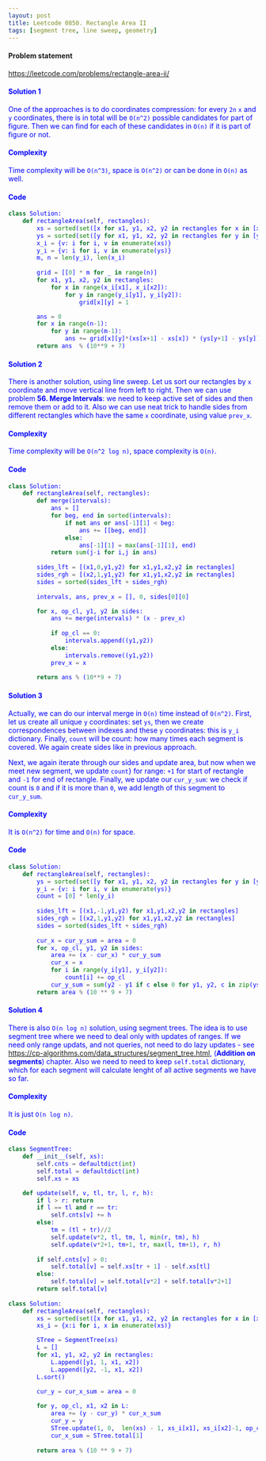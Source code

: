 ```yaml
---
layout: post
title: Leetcode 0850. Rectangle Area II
tags: [segment tree, line sweep, geometry]
---
```


#### Problem statement

<a href="https://leetcode.com/problems/rectangle-area-ii/"> <font color = blue>https://leetcode.com/problems/rectangle-area-ii/

#### Solution 1
One of the approaches is to do coordinates compression: for every `2n` `x` and `y` coordinates, there is in total will be `O(n^2)` possible candidates for part of figure. Then we can find for each of these candidates in `O(n)` if it is part of figure or not. 

#### Complexity
Time complexity will be `O(n^3)`, space is `O(n^2)` or can be done in `O(n)` as well.

#### Code
```python
class Solution:
    def rectangleArea(self, rectangles):
        xs = sorted(set([x for x1, y1, x2, y2 in rectangles for x in [x1, x2]]))
        ys = sorted(set([y for x1, y1, x2, y2 in rectangles for y in [y1, y2]]))
        x_i = {v: i for i, v in enumerate(xs)}
        y_i = {v: i for i, v in enumerate(ys)}
        m, n = len(y_i), len(x_i)
        
        grid = [[0] * m for _ in range(n)]
        for x1, y1, x2, y2 in rectangles:
            for x in range(x_i[x1], x_i[x2]):
                for y in range(y_i[y1], y_i[y2]):
                    grid[x][y] = 1

        ans = 0
        for x in range(n-1):
            for y in range(m-1):
                ans += grid[x][y]*(xs[x+1] - xs[x]) * (ys[y+1] - ys[y])
        return ans  % (10**9 + 7)
```

#### Solution 2
There is another solution, using line sweep. Let us sort our rectangles by `x` coordinate and move vertical line from left to right. Then we can use problem **56. Merge Intervals**: we need to keep active set of sides and then remove them or add to it. Also we can use neat trick to handle sides from different rectangles which have the same `x` coordinate, using value `prev_x`.

#### Complexity
 Time complexity will be `O(n^2 log n)`, space complexity is `O(n)`.

#### Code
```python
class Solution:
    def rectangleArea(self, rectangles):
        def merge(intervals):
            ans = []
            for beg, end in sorted(intervals):
                if not ans or ans[-1][1] < beg:
                    ans += [[beg, end]]
                else:
                    ans[-1][1] = max(ans[-1][1], end)
            return sum(j-i for i,j in ans)
        
        sides_lft = [(x1,0,y1,y2) for x1,y1,x2,y2 in rectangles]
        sides_rgh = [(x2,1,y1,y2) for x1,y1,x2,y2 in rectangles]
        sides = sorted(sides_lft + sides_rgh)
        
        intervals, ans, prev_x = [], 0, sides[0][0]

        for x, op_cl, y1, y2 in sides:
            ans += merge(intervals) * (x - prev_x)
            
            if op_cl == 0:
                intervals.append((y1,y2))
            else:
                intervals.remove((y1,y2))     
            prev_x = x
            
        return ans % (10**9 + 7)
```


#### Solution 3
Actually, we can do our interval merge in `O(n)` time instead of `O(n^2)`. First, let us create all unique `y` coordinates: set `ys`, then we create correspondences between indexes and these `y` coordinates: this is `y_i` dictionary. Finally, `count` will be count: how many times each segment is covered. We again create sides like in previous approach.

Next, we again iterate through our sides and update area, but now when we meet new segment, we update `count`} for range: `+1` for start of rectangle and `-1` for end of rectangle. Finally, we update our `cur_y_sum`: we check if count is `0` and if it is more than `0`, we add length of this segment to `cur_y_sum`.

#### Complexity
It is `O(n^2)` for time and `O(n)` for space.

#### Code
```python
class Solution:
    def rectangleArea(self, rectangles):
        ys = sorted(set([y for x1, y1, x2, y2 in rectangles for y in [y1, y2]]))
        y_i = {v: i for i, v in enumerate(ys)}
        count = [0] * len(y_i)
        
        sides_lft = [(x1,-1,y1,y2) for x1,y1,x2,y2 in rectangles]
        sides_rgh = [(x2,1,y1,y2) for x1,y1,x2,y2 in rectangles]
        sides = sorted(sides_lft + sides_rgh)
         
        cur_x = cur_y_sum = area = 0
        for x, op_cl, y1, y2 in sides:
            area += (x - cur_x) * cur_y_sum
            cur_x = x
            for i in range(y_i[y1], y_i[y2]):
                count[i] += op_cl
            cur_y_sum = sum(y2 - y1 if c else 0 for y1, y2, c in zip(ys, ys[1:], count))
        return area % (10 ** 9 + 7)
```

#### Solution 4
There is also `O(n log n)` solution, using segment trees. The idea is to use segment tree where we need to deal only with updates of ranges. If we need only range updats, and not queries, not need to do lazy updates - see https://cp-algorithms.com/data_structures/segment_tree.html, (**Addition on segments**) chapter. Also we need to need to keep `self.total` dictionary, which for each segment will calculate lenght of all active segments we have so far.

#### Complexity
It is just `O(n log n)`.

#### Code
```python
class SegmentTree:
    def __init__(self, xs):
        self.cnts = defaultdict(int)
        self.total = defaultdict(int)
        self.xs = xs

    def update(self, v, tl, tr, l, r, h):
        if l > r: return
        if l == tl and r == tr:
            self.cnts[v] += h
        else:
            tm = (tl + tr)//2
            self.update(v*2, tl, tm, l, min(r, tm), h)
            self.update(v*2+1, tm+1, tr, max(l, tm+1), r, h)
          
        if self.cnts[v] > 0:
            self.total[v] = self.xs[tr + 1] - self.xs[tl]
        else:
            self.total[v] = self.total[v*2] + self.total[v*2+1]
        return self.total[v]
    
class Solution:
    def rectangleArea(self, rectangles):
        xs = sorted(set([x for x1, y1, x2, y2 in rectangles for x in [x1, x2]]))
        xs_i = {x:i for i, x in enumerate(xs)}

        STree = SegmentTree(xs)
        L = []
        for x1, y1, x2, y2 in rectangles:
            L.append([y1, 1, x1, x2])
            L.append([y2, -1, x1, x2])
        L.sort()

        cur_y = cur_x_sum = area = 0
        
        for y, op_cl, x1, x2 in L:
            area += (y - cur_y) * cur_x_sum
            cur_y = y
            STree.update(1, 0,  len(xs) - 1, xs_i[x1], xs_i[x2]-1, op_cl)
            cur_x_sum = STree.total[1]
            
        return area % (10 ** 9 + 7)
```